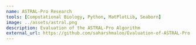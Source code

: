 ```yaml
---
name: ASTRAL-Pro Research
tools: [Computational Biology, Python, MatPlotLib, Seaborn]
image: ../assets/astral.png
description: Evaluation of the ASTRAL-Pro Algorithm
external_url: https://github.com/saharshmaloo/Evaluation-of-ASTRAL-Pro
---
```

